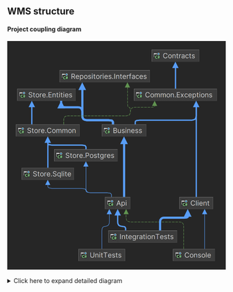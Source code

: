 ## WMS structure
#### Project coupling diagram
![Wms.png](..%2Fdocs%2Fdiagrams%2FWms.png)
<details>
  <summary>Click here to expand detailed diagram</summary>
  <div>
    <h3>Api</h3>
    <img src="../docs/diagrams/Wms.Api.png" alt="Api">
  </div>
  <div>
    <h3>Client</h3>
    <img src="../docs/diagrams/Wms.Client.png" alt="Client">
  </div>
  <div>
    <h3>Business</h3>
    <img src="../docs/diagrams/Wms.Business.png" alt="Business">
  </div>
  <div>
    <h3>Store.Common</h3>
    <img src="../docs/diagrams/Wms.Store.Common.png" alt="Store.Common">
  </div>
  <div>
    <h3>Store.Sqlite</h3>
    <img src="../docs/diagrams/Wms.Store.Sqlite.png" alt="Sqlite">
  </div>
  <div>
    <h3>Store.Postgres</h3>
    <img src="../docs/diagrams/Wms.Store.Postgres.png" alt="Postgres">
  </div>
  <div>
    <h3>Repositories.Interfaces</h3>
    <img src="../docs/diagrams/Wms.IGenericRepository.png" alt="IGenericRepository">
  </div>
</details>